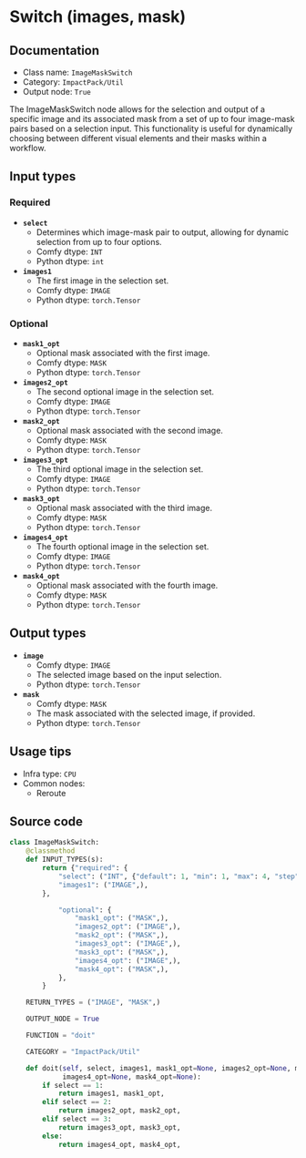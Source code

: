 # Switch (images, mask)
## Documentation
- Class name: `ImageMaskSwitch`
- Category: `ImpactPack/Util`
- Output node: `True`

The ImageMaskSwitch node allows for the selection and output of a specific image and its associated mask from a set of up to four image-mask pairs based on a selection input. This functionality is useful for dynamically choosing between different visual elements and their masks within a workflow.
## Input types
### Required
- **`select`**
    - Determines which image-mask pair to output, allowing for dynamic selection from up to four options.
    - Comfy dtype: `INT`
    - Python dtype: `int`
- **`images1`**
    - The first image in the selection set.
    - Comfy dtype: `IMAGE`
    - Python dtype: `torch.Tensor`
### Optional
- **`mask1_opt`**
    - Optional mask associated with the first image.
    - Comfy dtype: `MASK`
    - Python dtype: `torch.Tensor`
- **`images2_opt`**
    - The second optional image in the selection set.
    - Comfy dtype: `IMAGE`
    - Python dtype: `torch.Tensor`
- **`mask2_opt`**
    - Optional mask associated with the second image.
    - Comfy dtype: `MASK`
    - Python dtype: `torch.Tensor`
- **`images3_opt`**
    - The third optional image in the selection set.
    - Comfy dtype: `IMAGE`
    - Python dtype: `torch.Tensor`
- **`mask3_opt`**
    - Optional mask associated with the third image.
    - Comfy dtype: `MASK`
    - Python dtype: `torch.Tensor`
- **`images4_opt`**
    - The fourth optional image in the selection set.
    - Comfy dtype: `IMAGE`
    - Python dtype: `torch.Tensor`
- **`mask4_opt`**
    - Optional mask associated with the fourth image.
    - Comfy dtype: `MASK`
    - Python dtype: `torch.Tensor`
## Output types
- **`image`**
    - Comfy dtype: `IMAGE`
    - The selected image based on the input selection.
    - Python dtype: `torch.Tensor`
- **`mask`**
    - Comfy dtype: `MASK`
    - The mask associated with the selected image, if provided.
    - Python dtype: `torch.Tensor`
## Usage tips
- Infra type: `CPU`
- Common nodes:
    - Reroute



## Source code
```python
class ImageMaskSwitch:
    @classmethod
    def INPUT_TYPES(s):
        return {"required": {
            "select": ("INT", {"default": 1, "min": 1, "max": 4, "step": 1}),
            "images1": ("IMAGE",),
        },

            "optional": {
                "mask1_opt": ("MASK",),
                "images2_opt": ("IMAGE",),
                "mask2_opt": ("MASK",),
                "images3_opt": ("IMAGE",),
                "mask3_opt": ("MASK",),
                "images4_opt": ("IMAGE",),
                "mask4_opt": ("MASK",),
            },
        }

    RETURN_TYPES = ("IMAGE", "MASK",)

    OUTPUT_NODE = True

    FUNCTION = "doit"

    CATEGORY = "ImpactPack/Util"

    def doit(self, select, images1, mask1_opt=None, images2_opt=None, mask2_opt=None, images3_opt=None, mask3_opt=None,
             images4_opt=None, mask4_opt=None):
        if select == 1:
            return images1, mask1_opt,
        elif select == 2:
            return images2_opt, mask2_opt,
        elif select == 3:
            return images3_opt, mask3_opt,
        else:
            return images4_opt, mask4_opt,

```
